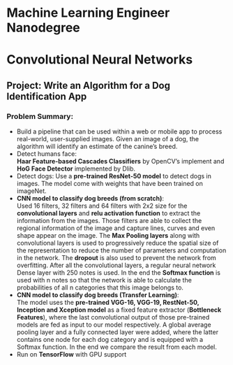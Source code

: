 # Machine Learning Engineer Nanodegree
# Convolutional Neural Networks
## Project: Write an Algorithm for a Dog Identification App

### Problem Summary:
- Build a pipeline that can be used within a web or mobile app to process real-world, user-supplied images. Given an image of a dog, the algorithm will identify an estimate of the canine’s breed.
- Detect humans face: <br/> **Haar Feature-based Cascades Classifiers** by OpenCV’s implement and **HoG Face Detector** implemented by Dlib.
- Detect dogs: Use a **pre-trained ResNet-50 model** to detect dogs in images. The model come with weights that have been trained on imageNet. 
- **CNN model to classify dog breeds (from scratch)**: <br/> 
Used 16 filters, 32 filters and 64 filters with 2x2 size for the **convolutional layers** and **relu activation function** to extract the information from the images. Those filters are able to collect the regional information of the image and capture lines, curves and even shape appear on the image. The **Max Pooling layers** along with convolutional layers is used to progressively reduce the spatial size of the representation to reduce the number of parameters and computation in the network. The **dropout** is also used to prevent the network from overfitting. After all the convolutional layers, a regular neural network Dense layer with 250 notes is used. In the end the **Softmax function** is used with n notes so that the network is able to calculate the probabilities of all n categories that this image belongs to.
- **CNN model to classify dog breeds (Transfer Learning)**:<br/>
The model uses the **pre-trained VGG-16, VGG-19, RestNet-50, Inception and Xception model** as a fixed feature extractor (**Bottleneck Features**), where the last convolutional output of those pre-trained models are fed as input to our model respectively. A global average pooling layer and a fully connected layer were added, where the latter contains one node for each dog category and is equipped with a Softmax function. In the end we compare the result from each model.
- Run on **TensorFlow** with GPU support
